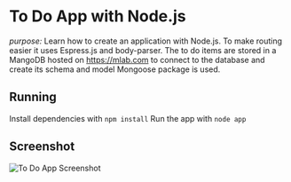 # To Do App with Node.js
*purpose:* Learn how to create an application with Node.js. To make routing easier it uses Espress.js and body-parser.
The to do items are stored in a MangoDB hosted on https://mlab.com to connect to the database and create its schema and model
Mongoose package is used.

## Running
Install dependencies with `npm install`
Run the app with `node app`

## Screenshot
![To Do App Screenshot](https://drive.google.com/open?id=0B4KgA-QcJKTqYjZEeDVIRklNd1U "To Do App Screenshot")
